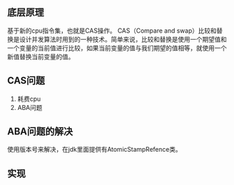 ## 底层原理
基于新的cpu指令集，也就是CAS操作。
CAS（Compare and swap）比较和替换是设计并发算法时用到的一种技术。简单来说，比较和替换是使用一个期望值和一个变量的当前值进行比较，如果当前变量的值与我们期望的值相等，就使用一个新值替换当前变量的值。

## CAS问题
1. 耗费cpu
2. ABA问题

## ABA问题的解决
使用版本号来解决，在jdk里面提供有AtomicStampRefence类。

## 实现
